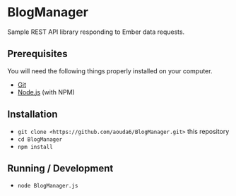 # BlogManager
Sample REST API library responding to Ember data requests. 

## Prerequisites

You will need the following things properly installed on your computer.

* [Git](https://git-scm.com/)
* [Node.js](https://nodejs.org/) (with NPM)

## Installation

* `git clone <https://github.com/aouda6/BlogManager.git>` this repository
* `cd BlogManager`
* `npm install`

## Running / Development

* `node BlogManager.js`
